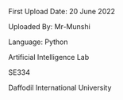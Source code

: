 First Upload Date: 20 June 2022

Uploaded By: Mr-Munshi

Language: Python

Artificial Intelligence Lab

SE334

Daffodil International University
